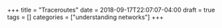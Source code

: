 +++
title = "Traceroutes"
date = 2018-09-17T22:07:07-04:00
draft = true
tags = []
categories = ["understanding networks"]
+++
